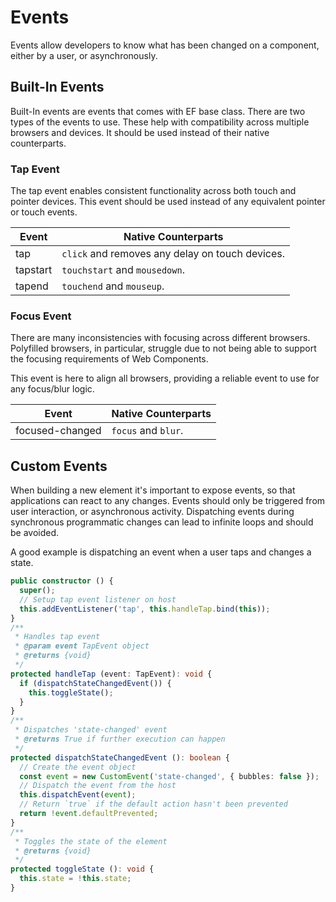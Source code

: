 <!--
title: Events
location: ./custom-components/events
type: page
layout: default
-->



# Events

Events allow developers to know what has been changed on a component, either by a user, or asynchronously.

## Built-In Events

Built-In events are events that comes with EF base class. There are two types of the events to use. These help with compatibility across multiple browsers and devices. It should be used instead of their native counterparts.

### Tap Event

The tap event enables consistent functionality across both touch and pointer devices. This event should be used instead of any equivalent pointer or touch events.

| Event    | Native Counterparts                             |
| -------- | ----------------------------------------------- |
| tap      | `click` and removes any delay on touch devices. |
| tapstart | `touchstart` and `mousedown`.                   |
| tapend   | `touchend` and `mouseup`.                       |

### Focus Event

There are many inconsistencies with focusing across different browsers. Polyfilled browsers, in particular, struggle due to not being able to support the focusing requirements of Web Components.

This event is here to align all browsers, providing a reliable event to use for any focus/blur logic.

| Event           | Native Counterparts |
| --------------- | ------------------- |
| focused-changed | `focus` and `blur`. |

## Custom Events

When building a new element it's important to expose events, so that applications can react to any changes. Events should only be triggered from user interaction, or asynchronous activity. Dispatching events during synchronous programmatic changes can lead to infinite loops and should be avoided.

A good example is dispatching an event when a user taps and changes a state.

```ts
public constructor () {
  super();
  // Setup tap event listener on host
  this.addEventListener('tap', this.handleTap.bind(this));
}
/**
 * Handles tap event
 * @param event TapEvent object
 * @returns {void}
 */
protected handleTap (event: TapEvent): void {
  if (dispatchStateChangedEvent()) {
    this.toggleState();
  }
}
/**
 * Dispatches 'state-changed' event
 * @returns True if further execution can happen
 */
protected dispatchStateChangedEvent (): boolean {
  // Create the event object
  const event = new CustomEvent('state-changed', { bubbles: false });
  // Dispatch the event from the host
  this.dispatchEvent(event);
  // Return `true` if the default action hasn't been prevented
  return !event.defaultPrevented;
}
/**
 * Toggles the state of the element
 * @returns {void}
 */
protected toggleState (): void {
  this.state = !this.state;
}
```
